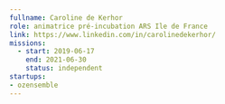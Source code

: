 ```yaml
---
fullname: Caroline de Kerhor
role: animatrice pré-incubation ARS Ile de France
link: https://www.linkedin.com/in/carolinedekerhor/
missions:
  - start: 2019-06-17
    end: 2021-06-30
    status: independent
startups:
- ozensemble
---
```

